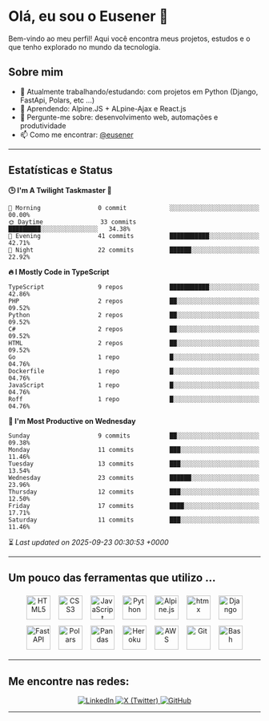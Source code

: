 # Olá, eu sou o Eusener 👋

Bem-vindo ao meu perfil! Aqui você encontra meus projetos, estudos e o que tenho explorado no mundo da tecnologia.

## Sobre mim
- 🔭 Atualmente trabalhando/estudando: com projetos em Python (Django, FastApi, Polars, etc ...)
- 🌱 Aprendendo: Alpine.JS + ALpine-Ajax e React.js
- 💬 Pergunte-me sobre: desenvolvimento web, automações e produtividade
- 📫 Como me encontrar: [@eusener](https://github.com/eusener)

---

## Estatísticas e Status
<!--START_SECTION:readme-stats-->
**🕒 I'm A Twilight Taskmaster 🌆**

```text
🌅 Morning                0 commit            ░░░░░░░░░░░░░░░░░░░░░░░░░   00.00%
🌞 Daytime                33 commits          █████████░░░░░░░░░░░░░░░░   34.38%
🌆 Evening                41 commits          ███████████░░░░░░░░░░░░░░   42.71%
🌙 Night                  22 commits          ██████░░░░░░░░░░░░░░░░░░░   22.92%
```

**🔥 I Mostly Code in TypeScript**

```text
TypeScript               9 repos             ███████████░░░░░░░░░░░░░░   42.86%
PHP                      2 repos             ██░░░░░░░░░░░░░░░░░░░░░░░   09.52%
Python                   2 repos             ██░░░░░░░░░░░░░░░░░░░░░░░   09.52%
C#                       2 repos             ██░░░░░░░░░░░░░░░░░░░░░░░   09.52%
HTML                     2 repos             ██░░░░░░░░░░░░░░░░░░░░░░░   09.52%
Go                       1 repo              █░░░░░░░░░░░░░░░░░░░░░░░░   04.76%
Dockerfile               1 repo              █░░░░░░░░░░░░░░░░░░░░░░░░   04.76%
JavaScript               1 repo              █░░░░░░░░░░░░░░░░░░░░░░░░   04.76%
Roff                     1 repo              █░░░░░░░░░░░░░░░░░░░░░░░░   04.76%
```

**📅 I'm Most Productive on Wednesday**

```text
Sunday                   9 commits           ██░░░░░░░░░░░░░░░░░░░░░░░   09.38%
Monday                   11 commits          ███░░░░░░░░░░░░░░░░░░░░░░   11.46%
Tuesday                  13 commits          ███░░░░░░░░░░░░░░░░░░░░░░   13.54%
Wednesday                23 commits          ██████░░░░░░░░░░░░░░░░░░░   23.96%
Thursday                 12 commits          ███░░░░░░░░░░░░░░░░░░░░░░   12.50%
Friday                   17 commits          ████░░░░░░░░░░░░░░░░░░░░░   17.71%
Saturday                 11 commits          ███░░░░░░░░░░░░░░░░░░░░░░   11.46%
```



⏳ *Last updated on 2025-09-23 00:30:53 +0000*
<!--END_SECTION:readme-stats--> 
---

## Um pouco das ferramentas que utilizo ... 

<div align="center">

<!-- Principais tecnologias (48x48) -->
<img src="https://cdn.jsdelivr.net/gh/devicons/devicon/icons/html5/html5-original.svg" alt="HTML5" title="HTML5" width="48" height="48" style="margin:6px;" />
<img src="https://cdn.jsdelivr.net/gh/devicons/devicon/icons/css3/css3-original.svg" alt="CSS3" title="CSS3" width="48" height="48" style="margin:6px;" />
<img src="https://cdn.jsdelivr.net/gh/devicons/devicon/icons/javascript/javascript-original.svg" alt="JavaScript" title="JavaScript" width="48" height="48" style="margin:6px;" />
<img src="https://cdn.jsdelivr.net/gh/devicons/devicon/icons/python/python-original.svg" alt="Python" title="Python" width="48" height="48" style="margin:6px;" />
<img src="https://cdn.jsdelivr.net/npm/simple-icons@latest/icons/alpinedotjs.svg" alt="Alpine.js" title="Alpine.js" width="48" height="48" style="margin:6px;" />
<img src="https://cdn.jsdelivr.net/npm/simple-icons@latest/icons/htmx.svg" alt="htmx" title="htmx" width="48" height="48" style="margin:6px;" />
<img src="https://cdn.jsdelivr.net/gh/devicons/devicon/icons/django/django-plain.svg" alt="Django" title="Django" width="48" height="48" style="margin:6px;" />
<img src="https://cdn.jsdelivr.net/gh/devicons/devicon/icons/fastapi/fastapi-plain.svg" alt="FastAPI" title="FastAPI" width="48" height="48" style="margin:6px;" />
<img src="https://cdn.jsdelivr.net/npm/simple-icons@latest/icons/polars.svg" alt="Polars" title="Polars" width="48" height="48" style="margin:6px;" />
<img src="https://cdn.jsdelivr.net/gh/devicons/devicon/icons/pandas/pandas-original.svg" alt="Pandas" title="Pandas" width="48" height="48" style="margin:6px;" />
<img src="https://cdn.jsdelivr.net/gh/devicons/devicon/icons/heroku/heroku-original.svg" alt="Heroku" title="Heroku" width="48" height="48" style="margin:6px;" />
<img src="https://cdn.jsdelivr.net/gh/devicons/devicon/icons/amazonwebservices/amazonwebservices-original.svg" alt="AWS" title="AWS" width="48" height="48" style="margin:6px;" />
<img src="https://cdn.jsdelivr.net/gh/devicons/devicon/icons/git/git-original.svg" alt="Git" title="Git" width="48" height="48" style="margin:6px;" />
<img src="https://cdn.jsdelivr.net/gh/devicons/devicon/icons/bash/bash-original.svg" alt="Bash" title="Bash" width="48" height="48" style="margin:6px;" />

</div>

---

## Me encontre nas redes:

<div align="center">

  <!-- Badges de redes sociais -->
  <a href="https://linkedin.com/in/eusener" target="_blank">
    <img src="https://img.shields.io/badge/LinkedIn-0A66C2?style=for-the-badge&logo=linkedin&logoColor=white" alt="LinkedIn" />
  </a>
  <a href="https://x.com/eusener" target="_blank">
    <img src="https://img.shields.io/badge/X-000000?style=for-the-badge&logo=x&logoColor=white" alt="X (Twitter)" />
  </a>
  <a href="https://github.com/eusener" target="_blank">
    <img src="https://img.shields.io/badge/GitHub-181717?style=for-the-badge&logo=github&logoColor=white" alt="GitHub" />
  </a>

</div>

---


